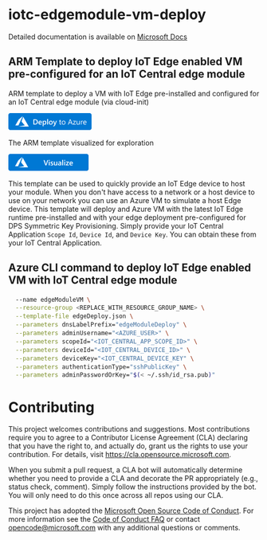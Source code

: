 # iotc-edgemodule-vm-deploy

Detailed documentation is available on [Microsoft Docs](https://docs.microsoft.com/en-us/azure/iot-edge/how-to-install-iot-edge-ubuntuvm?WT.mc_id=github-iotedgevmdeploy-pdecarlo)

## ARM Template to deploy IoT Edge enabled VM pre-configured for an IoT Central edge module

ARM template to deploy a VM with IoT Edge pre-installed and configured for an IoT Central edge module (via cloud-init)

<a href="https://portal.azure.com/#create/Microsoft.Template/uri/https%3A%2F%2Fraw.githubusercontent.com%2Fiot-for-all%2Fiotcentral-vm-edgemodule-deploy%2Fmaster%2FedgeDeploy.json" target="_blank">
    <img src="https://raw.githubusercontent.com/Azure/azure-quickstart-templates/master/1-CONTRIBUTION-GUIDE/images/deploytoazure.png" />
</a>

The ARM template visualized for exploration

<a href="http://armviz.io/#/?load=https%3A%2F%2Fraw.githubusercontent.com%2Fiot-for-all%2Fiotcentral-vm-edgemodule-deploy%2Fmaster%2FedgeDeploy.json" target="_blank">
    <img src="https://raw.githubusercontent.com/Azure/azure-quickstart-templates/master/1-CONTRIBUTION-GUIDE/images/visualizebutton.png" /></a>

This template can be used to quickly provide an IoT Edge device to host your module. When you don't have access to a network or a host device to use on your network you can use an Azure VM to simulate a host Edge device. This template will deploy and Azure VM with the latest IoT Edge runtime pre-installed and with your edge deployment pre-configured for DPS Symmetric Key Provisioning. Simply provide your IoT Central Application `Scope Id`, `Device Id`, and `Device Key`. You can obtain these from your IoT Central Application.

## Azure CLI command to deploy IoT Edge enabled VM with IoT Central edge module

```bash
  --name edgeModuleVM \
  --resource-group <REPLACE_WITH_RESOURCE_GROUP_NAME> \
  --template-file edgeDeploy.json \
  --parameters dnsLabelPrefix="edgeModuleDeploy" \
  --parameters adminUsername="<AZURE_USER>" \
  --parameters scopeId="<IOT_CENTRAL_APP_SCOPE_ID>" \
  --parameters deviceId="<IOT_CENTRAL_DEVICE_ID>" \
  --parameters deviceKey="<IOT_CENTRAL_DEVICE_KEY" \
  --parameters authenticationType="sshPublicKey" \
  --parameters adminPasswordOrKey="$(< ~/.ssh/id_rsa.pub)"
```

# Contributing

This project welcomes contributions and suggestions.  Most contributions require you to agree to a
Contributor License Agreement (CLA) declaring that you have the right to, and actually do, grant us
the rights to use your contribution. For details, visit https://cla.opensource.microsoft.com.

When you submit a pull request, a CLA bot will automatically determine whether you need to provide
a CLA and decorate the PR appropriately (e.g., status check, comment). Simply follow the instructions
provided by the bot. You will only need to do this once across all repos using our CLA.

This project has adopted the [Microsoft Open Source Code of Conduct](https://opensource.microsoft.com/codeofconduct/).
For more information see the [Code of Conduct FAQ](https://opensource.microsoft.com/codeofconduct/faq/) or
contact [opencode@microsoft.com](mailto:opencode@microsoft.com) with any additional questions or comments.
